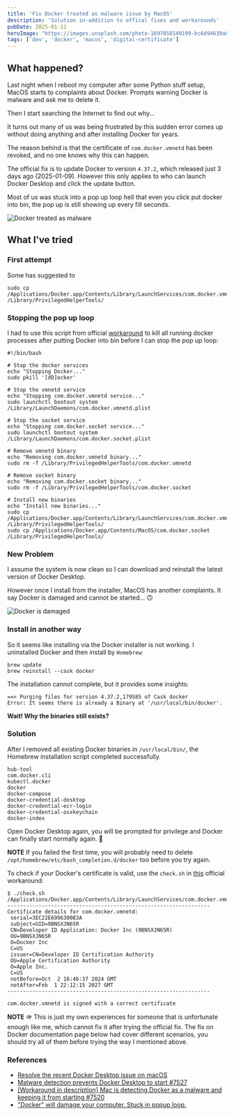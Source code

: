 ```yaml
---
title: 'Fix Docker treated as malware issue by MacOS'
description: 'Solution in-addition to offical fixes and workarounds'
pubDate: 2025-01-12
heroImage: "https://images.unsplash.com/photo-1697058149199-bc6d94639a82?w=800&auto=format&fit=crop&q=60&ixlib=rb-4.0.3&ixid=M3wxMjA3fDB8MHxzZWFyY2h8MTJ8fGRvY2tlcnxlbnwwfHwwfHx8MA%3D%3D"
tags: ['dev', 'docker', 'macos', 'digital-certificate']
---
```


## What happened?
Last night when I reboot my computer after some Python stuff setup, MacOS starts to complaints about Docker. Prompts warning Docker is malware and ask me to delete it. 

Then I start searching the Internet to find out why...

It turns out many of us was being frustrated by this sudden error comes up without doing anything and after installing Docker for years.

The reason behind is that the certificate of `com.docker.vmnetd` has been revoked, and no one knows why this can happen.

The official fix is to update Docker to version `4.37.2`, which released just 3 days ago (2025-01-09). However this only applies to who can launch Docker Desktop and click the update button.

Most of us was stuck into a pop up loop hell that even you click put docker into bin, the pop up is still showing up every fill seconds.

![Docker treated as malware](https://private-user-images.githubusercontent.com/206707/401344526-d11ccd6b-9dcd-4647-90bd-e42e50e3f60b.png?jwt=eyJhbGciOiJIUzI1NiIsInR5cCI6IkpXVCJ9.eyJpc3MiOiJnaXRodWIuY29tIiwiYXVkIjoicmF3LmdpdGh1YnVzZXJjb250ZW50LmNvbSIsImtleSI6ImtleTUiLCJleHAiOjE3MzY3MjEyMDAsIm5iZiI6MTczNjcyMDkwMCwicGF0aCI6Ii8yMDY3MDcvNDAxMzQ0NTI2LWQxMWNjZDZiLTlkY2QtNDY0Ny05MGJkLWU0MmU1MGUzZjYwYi5wbmc_WC1BbXotQWxnb3JpdGhtPUFXUzQtSE1BQy1TSEEyNTYmWC1BbXotQ3JlZGVudGlhbD1BS0lBVkNPRFlMU0E1M1BRSzRaQSUyRjIwMjUwMTEyJTJGdXMtZWFzdC0xJTJGczMlMkZhd3M0X3JlcXVlc3QmWC1BbXotRGF0ZT0yMDI1MDExMlQyMjI4MjBaJlgtQW16LUV4cGlyZXM9MzAwJlgtQW16LVNpZ25hdHVyZT0zMWU2MTQ2OWY3ZjA5ZmUxNzFlMTkzZjE3MzY4ZTQxNmU1MzQ1MzEwNDJkZWI1Mzg4Y2FlNGViMzZiY2JkNmNiJlgtQW16LVNpZ25lZEhlYWRlcnM9aG9zdCJ9.z0sJ5eDislX3Kad9qpolqG85wNIAEstQkAGCcF7oSl4)

## What I've tried

### First attempt

Some has suggested to 
```
sudo cp /Applications/Docker.app/Contents/Library/LaunchServices/com.docker.vmnetd /Library/PrivilegedHelperTools/
```

### Stopping the pop up loop
I had to use this script from official [workaround](https://github.com/docker/for-mac/issues/7520#issue-2773385110) to kill all running docker processes after putting Docker into bin before I can stop the pop up loop: 
```
#!/bin/bash

# Stop the docker services
echo "Stopping Docker..."
sudo pkill '[dD]ocker'

# Stop the vmnetd service
echo "Stopping com.docker.vmnetd service..."
sudo launchctl bootout system /Library/LaunchDaemons/com.docker.vmnetd.plist

# Stop the socket service
echo "Stopping com.docker.socket service..."
sudo launchctl bootout system /Library/LaunchDaemons/com.docker.socket.plist

# Remove vmnetd binary
echo "Removing com.docker.vmnetd binary..."
sudo rm -f /Library/PrivilegedHelperTools/com.docker.vmnetd

# Remove socket binary
echo "Removing com.docker.socket binary..."
sudo rm -f /Library/PrivilegedHelperTools/com.docker.socket

# Install new binaries
echo "Install new binaries..."
sudo cp /Applications/Docker.app/Contents/Library/LaunchServices/com.docker.vmnetd /Library/PrivilegedHelperTools/
sudo cp /Applications/Docker.app/Contents/MacOS/com.docker.socket /Library/PrivilegedHelperTools/
```

### New Problem

I assume the system is now clean so I can download and reinstall the latest version of Docker Desktop.

However once I install from the installer, MacOS has another complaints. It say Docker is damaged and cannot be started... 🙃

![Docker is damaged](https://private-user-images.githubusercontent.com/185987120/400954930-0bccbe14-f320-437a-9d9c-6e81a2ddd08c.png?jwt=eyJhbGciOiJIUzI1NiIsInR5cCI6IkpXVCJ9.eyJpc3MiOiJnaXRodWIuY29tIiwiYXVkIjoicmF3LmdpdGh1YnVzZXJjb250ZW50LmNvbSIsImtleSI6ImtleTUiLCJleHAiOjE3MzY3MjEyNzUsIm5iZiI6MTczNjcyMDk3NSwicGF0aCI6Ii8xODU5ODcxMjAvNDAwOTU0OTMwLTBiY2NiZTE0LWYzMjAtNDM3YS05ZDljLTZlODFhMmRkZDA4Yy5wbmc_WC1BbXotQWxnb3JpdGhtPUFXUzQtSE1BQy1TSEEyNTYmWC1BbXotQ3JlZGVudGlhbD1BS0lBVkNPRFlMU0E1M1BRSzRaQSUyRjIwMjUwMTEyJTJGdXMtZWFzdC0xJTJGczMlMkZhd3M0X3JlcXVlc3QmWC1BbXotRGF0ZT0yMDI1MDExMlQyMjI5MzVaJlgtQW16LUV4cGlyZXM9MzAwJlgtQW16LVNpZ25hdHVyZT1jYzcxYzdhNWMwOTQ5NDBkYzRjZDhiMmE3ZTBjZjNhODliYmQ3ODM3NTA2MDE5YmJjMGMzODcwZGI3Nzk5ZThiJlgtQW16LVNpZ25lZEhlYWRlcnM9aG9zdCJ9.Pfur3Z4rdBVKoQ8ry2HDMf4W6G4_RcbQ493VWBvMlbs)

### Install in another way

So it seems like installing via the Docker installer is not working. I uninstalled Docker and then install by `Homebrew`:
```
brew update
brew reinstall --cask docker
```

The installation cannot complete, but it provides some insights:
```
==> Purging files for version 4.37.2,179585 of Cask docker
Error: It seems there is already a Binary at '/usr/local/bin/docker'.
```

**Wait! Why the binaries still exists?**

### Solution
After I removed all existing Docker binaries in `/usr/local/bin/`, the Homebrew installation script completed successfully. 
```
hub-tool
com.docker.cli			
kubectl.docker
docker
docker-compose
docker-credential-desktop
docker-credential-ecr-login
docker-credential-osxkeychain
docker-index
```

Open Docker Desktop again, you will be prompted for privilege and Docker can finally start normally again. :tada:

**NOTE**
If you failed the first time, you will probably need to delete `/opt/homebrew/etc/bash_completion.d/docker` too before you try again.

To check if your Docker's certificate is valid, use the `check.sh` in [this](https://github.com/docker/for-mac/issues/7527#issue-2776491890) official workaround:
```
$ ./check.sh /Applications/Docker.app/Contents/Library/LaunchServices/com.docker.vmnetd
-----------------------------------------------------------------
Certificate details for com.docker.vmnetd:
 serial=3EC22E699630083A
 subject=UID=9BNSXJN65R
 CN=Developer ID Application: Docker Inc (9BNSXJN65R)
 OU=9BNSXJN65R
 O=Docker Inc
 C=US
 issuer=CN=Developer ID Certification Authority
 OU=Apple Certification Authority
 O=Apple Inc.
 C=US
 notBefore=Oct  2 16:46:37 2024 GMT
 notAfter=Feb  1 22:12:15 2027 GMT
-----------------------------------------------------------------

com.docker.vmnetd is signed with a correct certificate
```

**NOTE** 🪖
This is just my own experiences for someone that is unfortunate enough like me, which cannot fix it after trying the official fix. The fix on Docker documentation page below had cover different scenarios, you should try all of them before trying the way I mentioned above. 

### References
- [Resolve the recent Docker Desktop issue on macOS](https://docs.docker.com/desktop/cert-revoke-solution/)
- [Malware detection prevents Docker Desktop to start #7527](https://github.com/docker/for-mac/issues/7527)
- [[Workaround in description] Mac is detecting Docker as a malware and keeping it from starting #7520](https://github.com/docker/for-mac/issues/7520)
- ["Docker" will damage your computer. Stuck in popup loop.](https://discussions.apple.com/thread/255921608?sortBy=rank)


